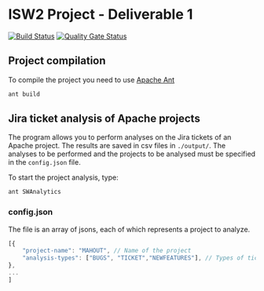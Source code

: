 # ISW2 Project - Deliverable 1
[![Build Status](https://travis-ci.com/francesco1997/isw2-project-deliverable1.svg?branch=master)](https://travis-ci.com/francesco1997/isw2-project-deliverable1)
[![Quality Gate Status](https://sonarcloud.io/api/project_badges/measure?project=francesco1997_isw2-project-deliverable1&metric=alert_status)](https://sonarcloud.io/dashboard?id=francesco1997_isw2-project-deliverable1)

## Project compilation
To compile the project you need to use [Apache Ant](https://ant.apache.org/)
```bash
ant build
```
## Jira ticket analysis of Apache projects
The program allows you to perform analyses on the Jira tickets of an Apache project. The results are saved in csv files in `./output/`. The analyses to be performed and the projects to be analysed must be specified in the `config.json` file.

To start the project analysis, type:
```bash
ant SWAnalytics
```
### config.json
The file is an array of jsons, each of which represents a project to analyze.
```js
[{
    "project-name": "MAHOUT", // Name of the project
    "analysis-types": ["BUGS", "TICKET","NEWFEATURES"], // Types of tickets to analyze
},
...
]
```